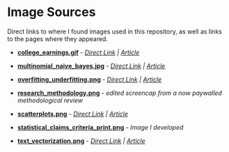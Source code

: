 # Image Sources

Direct links to where I found images used in this repository, as well as links to the pages where they appeared.


* [**college_earnings.gif**](https://raw.githubusercontent.com/analyticascent/confounder/master/images/college_earnings.gif) - _[Direct Link](http://www.incontext.indiana.edu/2009/mar-apr/images/earnings_fig1.gif) | [Article](http://www.incontext.indiana.edu/2009/mar-apr/article1.asp)_

* [**multinomial_naive_bayes.jpg**](https://raw.githubusercontent.com/analyticascent/confounder/master/multinomial_naive_bayes.jpg) - _[Direct Link](https://image.slidesharecdn.com/textclassification-140430024039-phpapp01/95/introduction-to-text-classification-using-naive-bayes-18-638.jpg?cb=1398825724) | [Article](https://www.slideshare.net/dhwajr/text-classification-34115804)_

* [**overfitting_underfitting.png**](https://raw.githubusercontent.com/analyticascent/confounder/master/images/overfitting_underfitting.png) - _[Direct Link](https://miro.medium.com/1*_7OPgojau8hkiPUiHoGK_w.png) | [Article](https://medium.com/greyatom/what-is-underfitting-and-overfitting-in-machine-learning-and-how-to-deal-with-it-6803a989c76)_

* [**research_methodology.png**](https://raw.githubusercontent.com/analyticascent/confounder/master/images/research_methodology.png) - _edited screencap from a now paywalled methodological review_

* [**scatterplots.png**](https://raw.githubusercontent.com/analyticascent/confounder/master/images/scatterplots.png) - _[Direct Link](http://resources.esri.com/help/9.3/arcgisdesktop/com/gp_toolref/spatial_statistics_toolbox/scatterplots.png) | [Article](http://resources.esri.com/help/9.3/arcgisdesktop/com/gp_toolref/spatial_statistics_toolbox/regression_analysis_basics.htm)_

* [**statistical_claims_criteria_print.png**](https://raw.githubusercontent.com/analyticascent/confounder/master/images/statistical_claims_criteria_print.png) - _Image I developed_

* [**text_vectorization.png**](https://raw.githubusercontent.com/analyticascent/confounder/master/images/text_vectorization.png) - _[Direct Link](http://mlg.postech.ac.kr/static/research/nmf_cluster1.PNG) | [Article](http://mlg.postech.ac.kr/research/nmf)_
